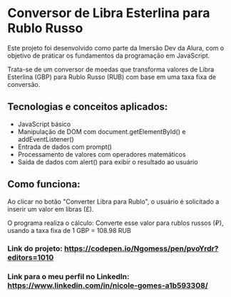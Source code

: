 # Conversor de Libra Esterlina para Rublo Russo
Este projeto foi desenvolvido como parte da Imersão Dev da Alura, com o objetivo de praticar os fundamentos da programação em JavaScript.

Trata-se de um conversor de moedas que transforma valores de Libra Esterlina (GBP) para Rublo Russo (RUB) com base em uma taxa fixa de conversão.

## Tecnologias e conceitos aplicados:

- JavaScript básico
- Manipulação de DOM com document.getElementById() e addEventListener()
- Entrada de dados com prompt()
- Processamento de valores com operadores matemáticos
- Saída de dados com alert() para exibir o resultado ao usuário

## Como funciona:
Ao clicar no botão "Converter Libra para Rublo", o usuário é solicitado a inserir um valor em libras (£).

O programa realiza o cálculo:
Converte esse valor para rublos russos (₽), usando a taxa fixa de 1 GBP = 108.98 RUB

### Link do projeto: https://codepen.io/Ngomess/pen/pvoYrdr?editors=1010
### Link para o meu perfil no LinkedIn: https://www.linkedin.com/in/nicole-gomes-a1b593308/
